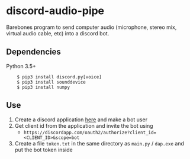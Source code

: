 # discord-audio-pipe
Barebones program to send computer audio (microphone, stereo mix, virtual audio cable, etc) into a discord bot.

## Dependencies
Python 3.5+
```
    $ pip3 install discord.py[voice]
    $ pip3 install sounddevice
    $ pip3 install numpy
```

## Use
1. Create a discord application [here](https://discordapp.com/developers/applications/me) and make a bot user
3. Get client id from the application and invite the bot using
   - ``https://discordapp.com/oauth2/authorize?client_id=<CLIENT_ID>&scope=bot``
4. Create a file ``token.txt`` in the same directory as ``main.py`` / ``dap.exe`` and put the bot token inside

